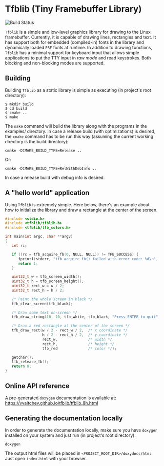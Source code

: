 # Tfblib (Tiny Framebuffer Library)

![Build Status](https://travis-ci.org/vvaltchev/tfblib.svg?branch=master)

`Tfblib` is a simple and low-level graphics library for drawing to the Linux
framebuffer. Currently, it is capable of drawing lines, rectangles and text.
It has support both for embedded (compiled-in) fonts in the library and
dynamically loaded `PSF` fonts at runtime. In addition to drawing functions,
`Tfblib` has a minimal support for keyboard input that allows simple
applications to put the TTY input in *raw mode* and read keystrokes. Both
blocking and non-blocking modes are supported.

Building
---------

Building `Tfblib` as a static library is simple as executing (in project's root
directory):

```
$ mkdir build
$ cd build
$ cmake ..
$ make
```
The `make` command will build the library along with the programs in the
examples/ directory. In case a release build (with optimizations) is desired,
the `cmake` command has to be run this way (assuming the current working
directory is the build directory):

    cmake -DCMAKE_BUILD_TYPE=Release ..

Or:

    cmake -DCMAKE_BUILD_TYPE=RelWithDebInfo ..

In case a release build with debug info is desired.

A "hello world" application
-----------------------------

Using `Tfblib` is extremely simple. Here below, there's an example about how
to initialize the library and draw a rectangle at the center of the screen.

```C
#include <stdio.h>
#include <tfblib/tfblib.h>
#include <tfblib/tfb_colors.h>

int main(int argc, char **argv)
{
   int rc;

   if ((rc = tfb_acquire_fb(0, NULL, NULL)) != TFB_SUCCESS) {
      fprintf(stderr, "tfb_acquire_fb() failed with error code: %d\n", rc);
      return 1;
   }

   uint32_t w = tfb_screen_width();
   uint32_t h = tfb_screen_height();
   uint32_t rect_w = w / 2;
   uint32_t rect_h = h / 2;

   /* Paint the whole screen in black */
   tfb_clear_screen(tfb_black);

   /* Draw some text on-screen */
   tfb_draw_string(10, 10, tfb_white, tfb_black, "Press ENTER to quit");

   /* Draw a red rectangle at the center of the screen */
   tfb_draw_rect(w / 2 - rect_w / 2,  /* x coordinate */
                 h / 2 - rect_h / 2,  /* y coordinate */
                 rect_w,              /* width */
                 rect_h,              /* height */
                 tfb_red              /* color */);

   getchar();
   tfb_release_fb();
   return 0;
}
```


Online API reference
----------------------

A pre-generated `doxygen` documentation is available at:
https://vvaltchev.github.io/tfblib/tfblib_8h.html


Generating the documentation locally
--------------------------------------

In order to generate the documentation locally, make sure you have `doxygen`
installed on your system and just run (in project's root directory):

    doxygen

The output html files will be placed in `<PROJECT_ROOT_DIR>/doxydocs/html`.
Just open `index.html` with your browser.

